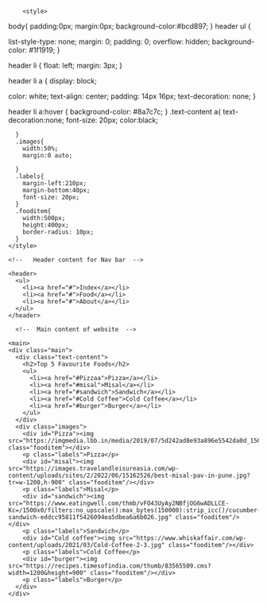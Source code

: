 <!DOCTYPE html>
<html>
  <head>
    <title>Fevorite Food App</title>

        <style>
body{
    padding:0px;
    margin:0px;
    background-color:#bcd897;
}
header ul {

  list-style-type: none;
  margin: 0;
  padding: 0;
  overflow: hidden;
  background-color: #1f1919;
}

header li {
  float: left;
  margin: 3px;
}

 header li a {
  display: block;

  color: white;
  text-align: center;
  padding: 14px 16px;
  text-decoration: none;
}

header li a:hover {
  background-color: #8a7c7c;
}
      .text-content a{
        text-decoration:none;
        font-size: 20px;
        color:black;

      }
      .images{
        width:50%;
        margin:0 auto;
      
      }
      .labels{
        margin-left:210px;
        margin-bottom:40px;
        font-size: 20px;
      }
      .fooditem{
        width:500px;
        height:400px;
        border-radius: 10px;
      }
    </style>
  </head>
  <body>

    <!--   Header content for Nav bar  -->

    <header>
      <ul>
        <li><a href="#">Index</a></li>
        <li><a href="#">Food</a></li>
        <li><a href="#">About</a></li>
      </ul>
    </header>

      <!--  Main content of website  -->

    <main>
    <div class="main">
      <div class="text-content">
        <h2>Top 5 Favourite Foods</h2>
        <ul>
          <li><a href="#Pizzaa">Pizza</a></li>
          <li><a href="#misal">Misal</a></li>
          <li><a href="#sandwich">Sandwich</a></li>
          <li><a href="#Cold Coffee">Cold Coffee</a></li>
          <li><a href="#burger">Burger</a></li>
        </ul>
      </div> 
      <div class="images">
        <div id="Pizza"><img src="https://imgmedia.lbb.in/media/2019/07/5d242ad8e93a896e5542da0d_1562651352251.jpg" class="fooditem"></div>
        <p class="labels">Pizza</p>
        <div id="misal"><img src="https://images.travelandleisureasia.com/wp-content/uploads/sites/2/2022/06/15162526/best-misal-pav-in-pune.jpg?tr=w-1200,h-900" class="fooditem"/></div>
        <p class="labels">Misal</p>
        <div id="sandwich"><img src="https://www.eatingwell.com/thmb/vFO43UyAy2NBfjOG6wADLLCE-Kc=/1500x0/filters:no_upscale():max_bytes(150000):strip_icc()/cucumber-sandwich-eddcc95811f5426094ea5dbea6a6b026.jpg" class="fooditem"/></div>
        <p class="labels">Sandwich</p>
        <div id="Cold coffee"><img src="https://www.whiskaffair.com/wp-content/uploads/2021/03/Cold-Coffee-2-3.jpg" class="fooditem"/></div>
        <p class="labels">Cold Coffee</p>
        <div id="burger"><img src="https://recipes.timesofindia.com/thumb/83565509.cms?width=1200&height=900" class="fooditem"/></div>
        <p class="labels">Burger</p>
      </div>
    </div>
  </main>
  </body>
</html>
